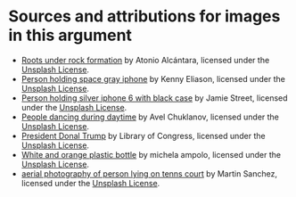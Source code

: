 
# Sources and attributions for images in this argument

* <div class="attribution-block"><a href="https://unsplash.com/photos/roots-under-rock-formation-KFUgbW4mBJo">Roots under rock formation</a> by Atonio Alcántara, licensed under the <a href="https://unsplash.com/license">Unsplash License</a>.</div>

* <div class="attribution-block"><a href="https://unsplash.com/photos/person-holding-space-gray-iphone-LUgHXvLe_kM">Person holding space gray iphone</a> by Kenny Eliason, licensed under the <a href="https://unsplash.com/license">Unsplash License</a>.</div>

* <div class="attribution-block"><a href="https://unsplash.com/photos/person-holding-silver-iphone-6-with-black-case-Y602iPcTq28">Person holding silver iphone 6 with black case</a> by Jamie Street, licensed under the <a href="https://unsplash.com/license">Unsplash License</a>.</div>

* <div class="attribution-block"><a href="https://unsplash.com/photos/people-dancing-during-daytime-9cx4-QowgLc">People dancing during daytime</a> by Avel Chuklanov, licensed under the <a href="https://unsplash.com/license">Unsplash License</a>.</div>

* <div class="attribution-block"><a href="https://unsplash.com/photos/president-donald-trump-jPN_oglAjOU">President Donal Trump</a> by Library of Congress, licensed under the <a href="https://unsplash.com/license">Unsplash License</a>.</div>

* <div class="attribution-block"><a href="https://unsplash.com/photos/white-and-orange-plastic-bottle-7tDGb3HrITg">White and orange plastic bottle</a> by michela ampolo, licensed under the <a href="https://unsplash.com/license">Unsplash License</a>.</div>

* <div class="attribution-block"><a href="https://unsplash.com/photos/aerial-photography-of-person-lying-on-tennis-court-x-rqS-3Qi10">aerial photography of person lying on tenns court</a> by Martin Sanchez, licensed under the <a href="https://unsplash.com/license">Unsplash License</a>.</div>
